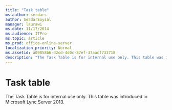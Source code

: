 ```yaml
---
title: "Task table"
ms.author: serdars
author: SerdarSoysal
manager: laurawi
ms.date: 11/17/2014
ms.audience: ITPro
ms.topic: article
ms.prod: office-online-server
localization_priority: Normal
ms.assetid: a09858b6-d2cd-4d0c-87ef-37aacf733718
description: "The Task Table is for internal use only. This table was introduced in Microsoft Lync Server 2013."
---
```


# Task table
 
The Task Table is for internal use only. This table was introduced in Microsoft Lync Server 2013.
  

